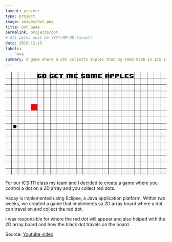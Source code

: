 ```yaml
---
layout: project
type: project
image: images/dot.png
title: Dot Game
permalink: projects/dot
# All dates must be YYYY-MM-DD format!
date: 2016-12-15
labels:
  - Java
summary: A game where a dot collects apples that my team made in ICS 111.
---
```


<img class="ui medium right floated rounded image" src="../images/dot.png">

For our ICS 111 class my team and I decided to create a game where you control a dot on a 2D array and you collect red dots.

Vacay is implemented using Eclipse, a Java application platform. Within two weeks, we created a game that implements sa 2D array board where a dot can travel on and collect the red dot.

I was responsible for where the red dot will appear and also helped with the 2D array board and how the black dot travels on the board. 
 
Source: <a href="https://www.youtube.com/watch?v=sG2sjBAMj9s"> Youtube video </a>
